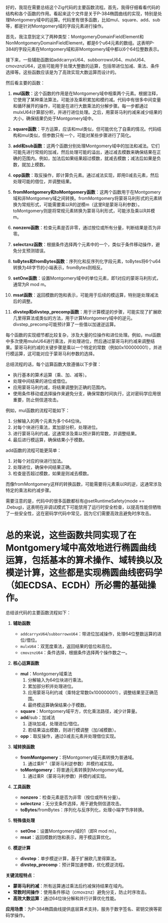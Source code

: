 好的，我现在需要总结这个Zig代码的主要函数流程。首先，我得仔细看看代码的结构和各个函数的作用。看起来这个文件是关于P-384椭圆曲线的实现，特别是处理Montgomery域中的运算。代码里有很多函数，比如mul、square、add、sub等，都是针对Montgomery域的字段元素进行操作。

首先，我注意到定义了两种类型：MontgomeryDomainFieldElement和NonMontgomeryDomainFieldElement，都是6个u64元素的数组。这表明P-384的字段元素在Montgomery域和非Montgomery域中都以6个64位整数表示。

接下来，一些辅助函数如addcarryxU64、subborrowxU64、mulxU64、cmovznzU64，这些可能用于处理大整数的运算，包括带进位加减、乘法、条件选择等。这些函数应该是为了高效实现大数运算而设计的。

然后看主要的函数：

1. **mul函数**：这个函数的作用是在Montgomery域中相乘两个元素。根据注释，它使用了某种乘法算法，可能涉及乘积累加和模约减。代码中有很多中间变量和循环展开的操作，可能是在进行大数乘法的分解步骤。每一步都通过mulxU64计算部分积，并进行进位处理。之后，用蒙哥马利约减来减少结果的大小，确保结果仍处于Montgomery域中。

2. **square函数**：平方运算，应该和mul类似，但可能优化了自乘的情况。代码结构和mul类似，但参数只有一个，可能对某些步骤进行了简化。

3. **add和sub函数**：这两个函数分别处理Montgomery域中的加法和减法。它们可能先进行常规的加减，然后处理可能的溢出，通过减去模数来确保结果在正确的范围内。例如，加法后如果结果超过模数，就减去模数；减法后如果是负数，就加上模数。

4. **opp函数**：取反操作，即计算负元素。通过减法实现，即用0减去元素，然后处理可能的借位，并调整结果。

5. **fromMontgomery和toMontgomery函数**：这两个函数用于在Montgomery域和非Montgomery域之间转换。fromMontgomery将蒙哥马利形式的元素转换为常规形式，可能需要乘以R的逆模m（这里R是蒙哥马利参数）。toMontgomery则是将常规元素转换为蒙哥马利形式，可能涉及乘以R并模m。

6. **nonzero函数**：检查元素是否非零，通过按位或所有分量，判断结果是否为非零。

7. **selectznz函数**：根据条件选择两个元素中的一个，类似于条件移动操作，避免分支预测错误。

8. **toBytes和fromBytes函数**：序列化和反序列化字段元素，toBytes将6个u64转换为48字节的小端表示，fromBytes则相反。

9. **setOne函数**：设置Montgomery域中的单位元素，即1对应的蒙哥马利形式，通常为R mod m。

10. **msat函数**：返回模数的饱和表示，可能用于后续的模运算，特别是处理减法后的调整。

11. **divstep和divstep_precomp函数**：用于计算模逆的步骤，可能实现了扩展欧几里得算法或类似的方法，用于计算Montgomery域中的逆元。divstep_precomp可能预计算了一些值以加速逆运算。

每个函数的实现细节都比较复杂，涉及大量的位操作和进位处理。例如，mul函数中多次使用mulxU64进行乘法，并处理进位，然后通过蒙哥马利约减来调整结果。蒙哥马利约减的关键步骤是乘以一个特定的常数（例如0x100000001），并进行模运算，这可能对应于蒙哥马利参数的选择。

总结流程的话，每个运算函数大致遵循以下步骤：

- 执行基本的算术运算（乘、加、减等）。
- 处理中间结果的进位或借位。
- 应用蒙哥马利约减，将结果调整到正确的范围内。
- 使用条件移动或选择操作来避免分支，确保常数时间执行，这对密码学应用很重要，防止侧信道攻击。

例如，mul函数的流程可能如下：

1. 分解输入的两个元素为多个64位块。
2. 对每个块进行乘法，累加部分积，处理进位。
3. 进行蒙哥马利约减，这通常涉及乘以预计算的常数，并调整结果。
4. 最后进行模运算，确保结果小于模数。

add函数的流程可能更简单：

1. 对每个对应的块进行加法。
2. 处理进位，确保中间结果正确。
3. 检查是否超过模数，如果是则减去模数。

而像fromMontgomery这样的转换函数，可能需要将元素乘以R的逆，这通常涉及特定的乘法和约减步骤。

需要注意的是，代码中的很多函数都标有@setRuntimeSafety(mode == .Debug)，这表明在非调试模式下可能禁用了运行时安全检查，以提高性能但牺牲了一些安全性，这在密码学代码中常见，因为它们需要高效且避免时序攻击。

总的来说，这些函数共同实现了在Montgomery域中高效地进行椭圆曲线运算，包括基本的算术操作、域转换以及模逆计算，这些都是实现椭圆曲线密码学（如ECDSA、ECDH）所必需的基础操作。
================================================
总结该代码的主要函数流程如下：

1. **辅助函数**
   - `addcarryxU64`/`subborrowxU64`：带进位加减操作，处理64位整数运算的进位/借位。
   - `mulxU64`：双宽度乘法，返回结果的低位和高位。
   - `cmovznzU64`：条件选择，根据条件选择两个操作数之一。

2. **核心运算函数**
   - **mul**：Montgomery域乘法
     1. 分解输入为64位块进行乘法。
     2. 累加部分积并处理进位。
     3. 应用蒙哥马利约减（乘特定常数0x100000001），调整结果至正确范围。
     4. 最终模运算确保结果小于模数。
   - **square**：Montgomery域平方，优化乘法路径，减少计算量。
   - **add**/sub：加减法
     1. 逐块加减，处理进位/借位。
     2. 若结果溢出模数，则进行模调整（加/减模数）。
   - **opp**：取反操作，通过0减去元素并处理借位实现。

3. **域转换函数**
   - **fromMontgomery**：将Montgomery域元素转换为普通域。
     1. 通过乘R⁻¹（蒙哥马利逆参数）并模约减实现。
   - **toMontgomery**：将普通元素转换到Montgomery域。
     1. 通过乘R（蒙哥马利参数）并模约减实现。

4. **工具函数**
   - **nonzero**：检查元素是否为非零（按位或所有分量）。
   - **selectznz**：无分支条件选择，用于避免侧信道攻击。
   - **toBytes**/fromBytes：序列化与反序列化，处理小端字节序转换。

5. **特殊值处理**
   - **setOne**：设置Montgomery域的1（即R mod m）。
   - **msat**：返回模数的饱和表示，用于模运算优化。

6. **模逆计算**
   - **divstep**：单步模逆计算，基于扩展欧几里得算法。
   - **divstep_precomp**：预计算加速参数，优化模逆流程。

**关键流程特点**：
- **蒙哥马利约减**：所有运算通过乘法后约减保持结果在域内。
- **常数时间操作**：使用条件移动（cmovznz）避免分支，防止时序攻击。
- **高效大数运算**：通过64位块分解和并行计算优化性能。

**应用场景**：为P-384椭圆曲线提供底层算术支持，服务于数字签名、密钥交换等密码学操作。